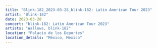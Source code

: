 ```yaml
---
title: "Blink-182_2023-03-28_blink-182: Latin American Tour 2023"
artist: "Blink-182"
date: 2023-03-28
concert: "blink-182: Latin American Tour 2023"
artists: "Wallows, blink-182"
location: "Palacio de los Deportes"
location_details: "México, Mexico"
---
```

